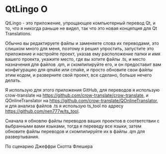 # QtLingo О

QtLingo - это приложение, упрощающее компьютерный перевод Qt,
и то, что я никогда раньше не видел,
так что это новая концепция для Qt Translations.

Обычно вы редактируете файлы и заменяете слова их переводами,
это слишком много для меня,
поэтому я решил упростить,
запустите это приложение и настройте проект, указав ему расположение папки и имя вашего проекта,
укажите место, где вы хотите файлы .ts,
и место назначения для файлов .qm,
и скомпилируйте его,
и он предоставит вам конфигурацию для qmake или cmake,
и просто обновите свои файлы этим кодом,
и разверните свой проект,
все сделано, больше нечего делать.

Я использую для этого приложения GitHub,
для переводов я использую crow-translate на https://github.com/crow-translate/crow-translate,
и QOnlineTranslator на https://github.com/crow-translate/QOnlineTranslator,
и для анализа файлов .ts я использую ts_tool по адресу https://github.com/nen777w/ts_tool.

Сначала я обновлю файлы переводов ваших проектов в соответствии с выбранными вами языками,
тогда я переведу все языки,
затем обновите файлы переводов и скомпилируйте их в файлы .qm для развертывания.

По сценарию Джеффри Скотта Флешера